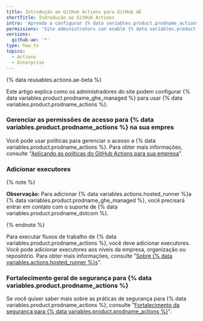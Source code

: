 ```yaml
---
title: Introdução ao GitHub Actions para GitHub AE
shortTitle: Indrodução ao GitHub Actions
intro: 'Aprenda a configurar {% data variables.product.prodname_actions %} em {% data variables.product.prodname_ghe_managed %}.'
permissions: 'Site administrators can enable {% data variables.product.prodname_actions %} and configure enterprise settings.'
versions:
  github-ae: '*'
type: how_to
topics:
  - Actions
  - Enterprise
---
```


{% data reusables.actions.ae-beta %}

Este artigo explica como os administradores do site podem configurar {% data variables.product.prodname_ghe_managed %} para usar {% data variables.product.prodname_actions %}.

### Gerenciar as permissões de acesso para {% data variables.product.prodname_actions %} na sua empres

Você pode usar políticas para gerenciar o acesso a {% data variables.product.prodname_actions %}. Para obter mais informações, consulte "[Aplicando as políticas do GitHub Actions para sua empresa](/admin/github-actions/enforcing-github-actions-policies-for-your-enterprise)".

### Adicionar executores

{% note %}

**Observação:** Para adicionar {% data variables.actions.hosted_runner %}a {% data variables.product.prodname_ghe_managed %}, você precisará entrar em contato com o suporte de {% data variables.product.prodname_dotcom %}.

{% endnote %}

Para executar fluxos de trabalho de {% data variables.product.prodname_actions %}, você deve adicionar executores. Você pode adicionar executores aos níveis da empresa, organização ou repositório. Para obter mais informações, consulte "[Sobre {% data variables.actions.hosted_runner %}s](/actions/using-github-hosted-runners/about-ae-hosted-runners)".


### Fortalecimento geral de segurança para {% data variables.product.prodname_actions %}

Se você quiser saber mais sobre as práticas de segurança para {% data variables.product.prodname_actions %}, consulte "[Fortalecimento da segurança para {% data variables.product.prodname_actions %}](/actions/learn-github-actions/security-hardening-for-github-actions)".
